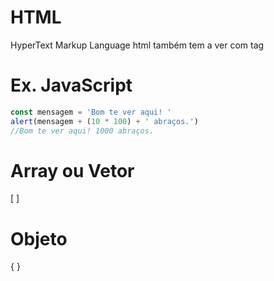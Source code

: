 <!---Mais informações e organização em atualizações futuras--->

# HTML
HyperText Markup Language
html também tem a ver com tag

# Ex. JavaScript
```js
const mensagem = 'Bom te ver aqui! '
alert(mensagem + (10 * 100) + ' abraços.')
//Bom te ver aqui! 1000 abraços.
```

# Array ou Vetor
[ ]

# Objeto
{ }